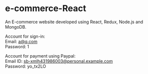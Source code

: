 # e-commerce-React

An E-commerce website developed using React, Redux, Node.js and MongoDB.

Account for sign-in:
<br>
Email: a@q.com
<br>
Password: 1

Account for payment using Paypal:
<br>
Email ID: sb-xmlh431986003@personal.example.com
<br>
Password: yo_tx2LO

